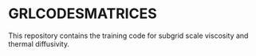 # GRLCODESMATRICES
This repository contains the training code for subgrid scale viscosity and thermal diffusivity.
